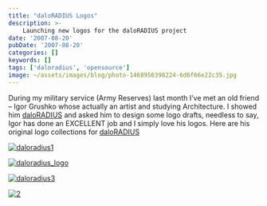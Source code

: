 ```yaml
---
title: "daloRADIUS Logos"
description: >-
    Launching new logos for the daloRADIUS project
date: '2007-08-20'
pubDate: '2007-08-20'
categories: []
keywords: []
tags: ['daloradius', 'opensource']
image: ~/assets/images/blog/photo-1468956398224-6d6f66e22c35.jpg
---
```


During my military service (Army Reserves) last month I’ve met an old friend – Igor Grushko whose actually an artist and studying Architecture. I showed him  [daloRADIUS](https://web.archive.org/web/20140703181526/http://sourceforge.net/projects/daloradius/)  and asked him to design some logo drafts, needless to say, Igor has done an EXCELLENT job and I simply love his logos. Here are his original logo collections for [daloRADIUS](https://web.archive.org/web/20140703181526/http://sourceforge.net/projects/daloradius/)

[![daloradius1](https://web.archive.org/web/20140703181526im_/http://enginx.com/wp-content/uploads/2014/05/daloradius1-150x150.jpg)](https://web.archive.org/web/20140703181526/http://enginx.com/?attachment_id=268)

[![daloradius_logo](https://web.archive.org/web/20140703181526im_/http://enginx.com/wp-content/uploads/2013/08/daloradius_logo-150x150.jpg)](https://web.archive.org/web/20140703181526/http://enginx.com/blog/writing-drupal-7-media/attachment/daloradius_logo/)

[![daloradius3](https://web.archive.org/web/20140703181526im_/http://enginx.com/wp-content/uploads/2013/08/daloradius3.jpg)](https://web.archive.org/web/20140703181526/http://enginx.com/blog/writing-drupal-7-media/attachment/daloradius3/)

[![2](https://web.archive.org/web/20140703181526im_/http://enginx.com/wp-content/uploads/2013/08/2-150x103.gif)](https://web.archive.org/web/20140703181526/http://enginx.com/blog/writing-drupal-7-media/attachment/2/)

